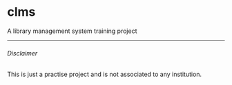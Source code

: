 # clms
A library management system training project
___
###### Disclaimer
This is just a practise project and is not associated to any institution.
